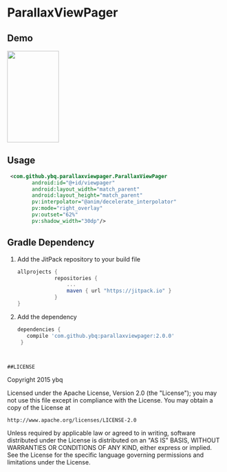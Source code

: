 

# ParallaxViewPager


## Demo 

<img src="https://github.com/ybq/ParallaxViewPager/raw/master/art/screen.gif" width="120px" height="213px"/>

 

## Usage
```xml
 <com.github.ybq.parallaxviewpager.ParallaxViewPager
        android:id="@+id/viewpager"
        android:layout_width="match_parent"
        android:layout_height="match_parent"
        pv:interpolator="@anim/decelerate_interpolator"
        pv:mode="right_overlay"
        pv:outset="62%"
        pv:shadow_width="30dp"/>
``` 

## Gradle Dependency
 1. Add the JitPack repository to your build file

	```gradle
	allprojects {
				repositories {
					...
					maven { url "https://jitpack.io" }
				}
	}
	```

 2. Add the dependency

    ``` gradle
    dependencies {
       compile 'com.github.ybq:parallaxviewpager:2.0.0'
     }
``` 


##LICENSE
```
Copyright 2015 ybq

Licensed under the Apache License, Version 2.0 (the "License");
you may not use this file except in compliance with the License.
You may obtain a copy of the License at

    http://www.apache.org/licenses/LICENSE-2.0

Unless required by applicable law or agreed to in writing, software
distributed under the License is distributed on an "AS IS" BASIS,
WITHOUT WARRANTIES OR CONDITIONS OF ANY KIND, either express or implied.
See the License for the specific language governing permissions and
limitations under the License.
```



